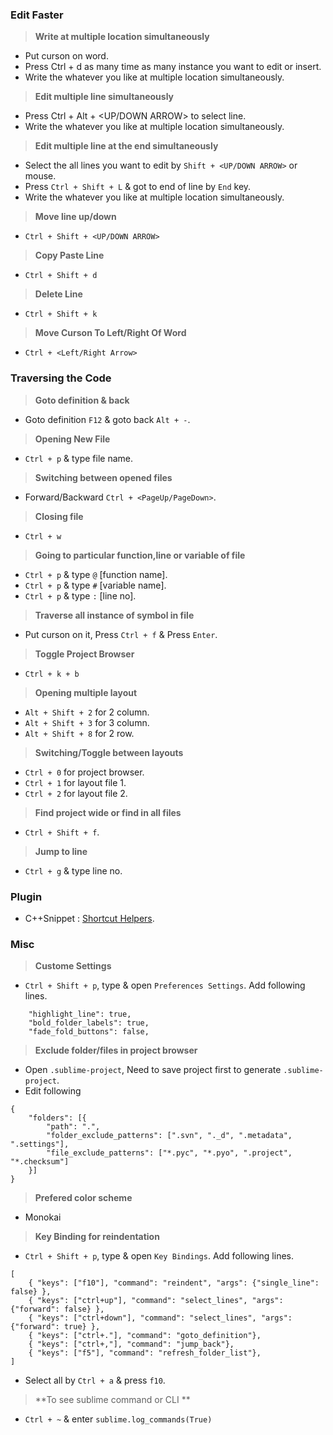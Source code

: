 
### Edit Faster

> **Write at multiple location simultaneously**
- Put curson on word.
- Press Ctrl + d as many time as many instance you want to edit or insert.
- Write the whatever you like at multiple location simultaneously.

> **Edit multiple line simultaneously**
- Press Ctrl + Alt + <UP/DOWN ARROW> to select line.
- Write the whatever you like at multiple location simultaneously.

> **Edit multiple line at the end simultaneously**
- Select the all lines you want to edit by `Shift + <UP/DOWN ARROW>` or mouse.
- Press `Ctrl + Shift + L` & got to end of line by `End` key.
- Write the whatever you like at multiple location simultaneously.

> **Move line up/down**
- `Ctrl + Shift + <UP/DOWN ARROW>`

> **Copy Paste Line**
- `Ctrl + Shift + d`

> **Delete Line**
- `Ctrl + Shift + k`

> **Move Curson To Left/Right Of Word**
- `Ctrl + <Left/Right Arrow>`

### Traversing the Code

> **Goto definition & back**
- Goto definition `F12` & goto back `Alt + -`.

> **Opening New File**
- `Ctrl + p` & type file name.

> **Switching between opened files**
- Forward/Backward `Ctrl + <PageUp/PageDown>`.

> **Closing file**
- `Ctrl + w`

> **Going to particular function,line or variable of file**
- `Ctrl + p` & type <file name> `@` [function name].
- `Ctrl + p` & type <file name> `#` [variable name].
- `Ctrl + p` & type <file name> `:` [line no].

> **Traverse all instance of symbol in file**
- Put curson on it, Press `Ctrl + f` & Press `Enter`.

> **Toggle Project Browser**
- `Ctrl + k + b`

> **Opening multiple layout**
- `Alt + Shift + 2` for 2 column.
- `Alt + Shift + 3` for 3 column.
- `Alt + Shift + 8` for 2 row.

> **Switching/Toggle between layouts**
- `Ctrl + 0` for project browser.
- `Ctrl + 1` for layout file 1.
- `Ctrl + 2` for layout file 2.

> **Find project wide or find in all files**
- `Ctrl + Shift + f`.

> **Jump to line**
- `Ctrl + g` & type line no.

### Plugin
- C++Snippet : [Shortcut Helpers](https://github.com/Rapptz/cpp-sublime-snippet/blob/master/reference.md).

### Misc

> **Custome Settings**
- `Ctrl + Shift + p`, type & open `Preferences Settings`. Add following lines.
```
	"highlight_line": true,
	"bold_folder_labels": true,
 	"fade_fold_buttons": false,
```
> **Exclude folder/files in project browser**
- Open `.sublime-project`, Need to save project first to generate `.sublime-project`.
- Edit following
```
{
    "folders": [{
        "path": ".",
        "folder_exclude_patterns": [".svn", "._d", ".metadata", ".settings"],
        "file_exclude_patterns": ["*.pyc", "*.pyo", ".project", "*.checksum"]
    }]
}
```
> **Prefered color scheme**
- Monokai

> **Key Binding for reindentation**
- `Ctrl + Shift + p`, type & open `Key Bindings`. Add following lines.
```
[
	{ "keys": ["f10"], "command": "reindent", "args": {"single_line": false} },
	{ "keys": ["ctrl+up"], "command": "select_lines", "args": {"forward": false} },
	{ "keys": ["ctrl+down"], "command": "select_lines", "args": {"forward": true} },
	{ "keys": ["ctrl+."], "command": "goto_definition"},
	{ "keys": ["ctrl+,"], "command": "jump_back"},	
	{ "keys": ["f5"], "command": "refresh_folder_list"},	
]
```
- Select all by `Ctrl + a` & press `f10`.

> **To see sublime command or CLI **
- `Ctrl + ~` & enter `sublime.log_commands(True)`

